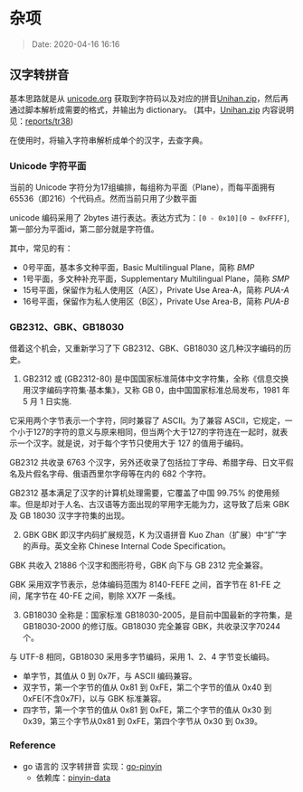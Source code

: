 # 杂项

> Date: 2020-04-16 16:16
## 汉字转拼音
基本思路就是从 [unicode.org](https://www.unicode.org/charts/unihan.html) 获取到字符码以及对应的拼音[Unihan.zip](https://www.unicode.org/Public/UCD/latest/ucd/Unihan.zip)，然后再通过脚本解析成需要的格式，并输出为 dictionary。
(其中，[Unihan.zip](https://www.unicode.org/Public/UCD/latest/ucd/Unihan.zip) 内容说明见：[reports/tr38](http://www.unicode.org/reports/tr38/))

在使用时，将输入字符串解析成单个的汉字，去查字典。

### Unicode 字符平面
当前的 Unicode 字符分为17组编排，每组称为平面（Plane），而每平面拥有65536（即216）个代码点。然而当前只用了少数平面

unicode 编码采用了 2bytes 进行表达。表达方式为：```[0 - 0x10][0 ~ 0xFFFF]```, 第一部分为平面id，第二部分就是字符值。

其中，常见的有：
- 0号平面，基本多文种平面，Basic Multilingual Plane，简称 *BMP*
- 1号平面，多文种补充平面，Supplementary Multilingual Plane，简称 *SMP*
- 15号平面，保留作为私人使用区（A区），Private Use Area-A，简称 *PUA-A*
- 16号平面，保留作为私人使用区（B区），Private Use Area-B，简称 *PUA-B*

### GB2312、GBK、GB18030
借着这个机会，又重新学习了下 GB2312、GBK、GB18030 这几种汉字编码的历史。

1. GB2312 或 (GB2312-80)
是中国国家标准简体中文字符集，全称《信息交换用汉字编码字符集·基本集》，又称 GB 0，由中国国家标准总局发布，1981 年 5 月 1 日实施.

它采用两个字节表示一个字符，同时兼容了 ASCII。为了兼容 ASCII，它规定，一个小于127的字符的意义与原来相同，但当两个大于127的字符连在一起时，就表示一个汉字。就是说，对于每个字节只使用大于 127 的值用于编码。

GB2312 共收录 6763 个汉字，另外还收录了包括拉丁字母、希腊字母、日文平假名及片假名字母、俄语西里尔字母等在内的 682 个字符。

GB2312 基本满足了汉字的计算机处理需要，它覆盖了中国 99.75% 的使用频率。但是却对于人名、古汉语等方面出现的罕用字无能为力，这导致了后来 GBK 及 GB 18030 汉字字符集的出现。

2. GBK
GBK 即汉字内码扩展规范，K 为汉语拼音 Kuo Zhan（扩展）中“扩”字的声母。英文全称 Chinese Internal Code Specification。

GBK 共收入 21886 个汉字和图形符号，GBK 向下与 GB 2312 完全兼容。

GBK 采用双字节表示，总体编码范围为 8140-FEFE 之间，首字节在 81-FE 之间，尾字节在 40-FE 之间，剔除 XX7F 一条线。

3. GB18030
全称是：国家标准 GB18030-2005，是目前中国最新的字符集，是 GB18030-2000 的修订版。GB18030 完全兼容 GBK，共收录汉字70244个。

与 UTF-8 相同，GB18030 采用多字节编码，采用 1、2、4 字节变长编码。
- 单字节，其值从 0 到 0x7F，与 ASCII 编码兼容。
- 双字节，第一个字节的值从 0x81 到 0xFE，第二个字节的值从 0x40 到 0xFE(不含0x7F)，以与 GBK 标准兼容。
- 四字节，第一个字节的值从 0x81 到 0xFE，第二个字节的值从 0x30 到 0x39，第三个字节从0x81 到 0xFE，第四个字节从 0x30 到 0x39。

### Reference
+ go 语言的 汉字转拼音 实现：[go-pinyin](https://github.com/mozillazg/go-pinyin)
    - 依赖库：[pinyin-data](https://github.com/mozillazg/pinyin-data)